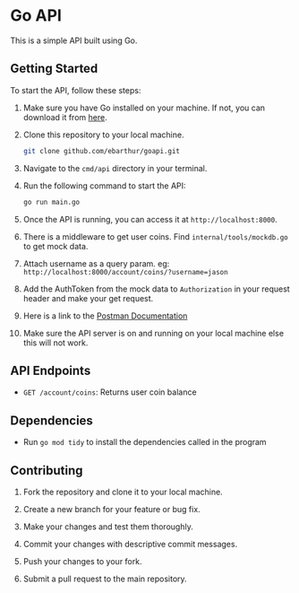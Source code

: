 # Go API

This is a simple API built using Go.

## Getting Started

To start the API, follow these steps:

1. Make sure you have Go installed on your machine. If not, you can download it from [here](https://golang.org/dl/).

2. Clone this repository to your local machine.

   ```bash
   git clone github.com/ebarthur/goapi.git
   ```

3. Navigate to the `cmd/api` directory in your terminal.

4. Run the following command to start the API:

   ```bash
   go run main.go
   ```

5. Once the API is running, you can access it at `http://localhost:8000`.

6. There is a middleware to get user coins. Find `internal/tools/mockdb.go` to get mock data.

7.  Attach username as a query param. eg: `http://localhost:8000/account/coins/?username=jason`

8. Add the AuthToken from the mock data to `Authorization` in your request header and make your get request.

9. Here is a link to the [Postman Documentation](https://www.postman.com/ebarthur/workspace/go-game-coin-api/request/34350550-e1395764-2ecc-4744-ba59-1f5cd45fe326?action=share&source=copy-link&creator=34350550&ctx=documentation)

10. Make sure the API server is on and running on your local machine else this will not work.

## API Endpoints

- `GET /account/coins`: Returns user coin balance

## Dependencies

- Run `go mod tidy` to install the dependencies called in the program

## Contributing

1. Fork the repository and clone it to your local machine.

2. Create a new branch for your feature or bug fix.

3. Make your changes and test them thoroughly.

4. Commit your changes with descriptive commit messages.

5. Push your changes to your fork.

6. Submit a pull request to the main repository.
